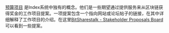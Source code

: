 [预算项目](introduction/workers) 是Index系统中独有的概念。他们是一些期望通过提供服务来从区块链获得奖金的工作项目提案。一项提案包含一个指向网站或论坛帖子的链接，在其中详细解释了工作项目的介绍。在这里[BitSharestalk - Stakeholder Proposals Board](https://bitsharestalk.org/index.php/board,75.0.html)可以看到一些提案。
